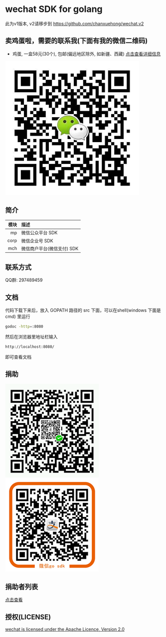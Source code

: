 # wechat SDK for golang
此为v1版本, v2请移步到 https://github.com/chanxuehong/wechat.v2

## 卖鸡蛋啦，需要的联系我(下面有我的微信二维码)
* 鸡蛋, 一盒58元(30个), 包邮(偏远地区除外, 如新疆、西藏) [点击查看详细信息](http://7xrla0.com1.z0.glb.clouddn.com/egg.html)

![个人微信号](https://github.com/chanxuehong/wechat/blob/master/weixin_qrcode.png)

## 简介
| 模块  | 描述                     |
|-----:|:-------------------------|
| mp   | 微信公众平台 SDK           |
| corp | 微信企业号 SDK             |
| mch  | 微信商户平台(微信支付) SDK   |

## 联系方式
QQ群: 297489459

## 文档
代码下载下来后，放入 GOPATH 路径的 src 下面，可以在shell(windows 下面是 cmd) 里运行
```sh
godoc -http=:8080
```

然后在浏览器里地址栏输入
```sh
http://localhost:8080/
```
即可查看文档

## 捐助
![微信支付](https://github.com/chanxuehong/wechat/blob/master/weixin_pay.png)
![支付宝](https://github.com/chanxuehong/wechat/blob/master/alipay.png)

## 捐助者列表
[点击查看](https://github.com/chanxuehong/wechat/blob/master/donors.md)

## 授权(LICENSE)
[wechat is licensed under the Apache Licence, Version 2.0](http://www.apache.org/licenses/LICENSE-2.0.html)
